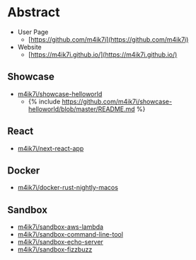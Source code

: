 # Abstract

- User Page
    - [https://github.com/m4ik7i](https://github.com/m4ik7i)
- Website
    - [https://m4ik7i.github.io/](https://m4ik7i.github.io/)

## Showcase

- [m4ik7i/showcase-helloworld](https://github.com/m4ik7i/showcase-helloworld)
    - {% include https://github.com/m4ik7i/showcase-helloworld/blob/master/README.md %}

## React

- [m4ik7i/next-react-app](https://github.com/m4ik7i/next-react-app)

## Docker

- [m4ik7i/docker-rust-nightly-macos](https://github.com/m4ik7i/docker-rust-nightly-macos)

## Sandbox

- [m4ik7i/sandbox-aws-lambda](https://github.com/m4ik7i/sandbox-aws-lambda)
- [m4ik7i/sandbox-command-line-tool](https://github.com/m4ik7i/sandbox-command-line-tool)
- [m4ik7i/sandbox-echo-server](https://github.com/m4ik7i/sandbox-echo-server)
- [m4ik7i/sandbox-fizzbuzz](https://github.com/m4ik7i/sandbox-fizzbuzz)
